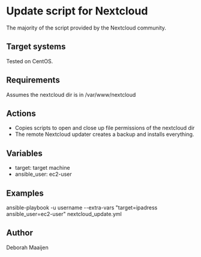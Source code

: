 # Update script for Nextcloud
The majority of the script provided by the Nextcloud community.

## Target systems
Tested on CentOS.

## Requirements 
Assumes the nextcloud dir is in /var/www/nextcloud

## Actions
- Copies scripts to open and close up file permissions of the nextcloud dir
- The remote Nextcloud updater creates a backup and installs everything.

## Variables
- target: target machine
- ansible_user: ec2-user

## Examples
ansible-playbook -u username --extra-vars "target=ipadress ansible_user=ec2-user" nextcloud_update.yml

## Author
Deborah Maaijen

